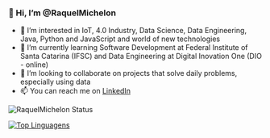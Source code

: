 ### 👋 Hi, I’m @RaquelMichelon
- 👀 I’m interested in IoT, 4.0 Industry, Data Science, Data Engineering, Java, Python and JavaScript and world of new technologies
- 🌱 I’m currently learning Software Development at Federal Institute of Santa Catarina (IFSC) and Data Engineering at Digital Inovation One (DIO - online)
- 💞️ I’m looking to collaborate on projects that solve daily problems, especially using data
- 📫 You can reach me on [LinkedIn](https://www.linkedin.com/in/raquel-darelli-michelon-0068b0182/)


![RaquelMichelon Status](https://github-readme-stats.vercel.app/api?username=RaquelMichelon&show_icons=true)

[![Top Linguagens](https://github-readme-stats.vercel.app/api/top-langs/?username=RaquelMichelon&layout=compact)](https://github.com/anuraghazra/github-readme-stats)
<!--
**RaquelMichelon/RaquelMichelon** is a ✨ _special_ ✨ repository because its `README.md` (this file) appears on your GitHub profile.

Here are some ideas to get you started:

- 🔭 I’m currently working on ...
- 🌱 I’m currently learning ...
- 👯 I’m looking to collaborate on ...
- 🤔 I’m looking for help with ...
- 💬 Ask me about ...
- 📫 How to reach me: ...
- 😄 Pronouns: ...
- ⚡ Fun fact: ...
-->
